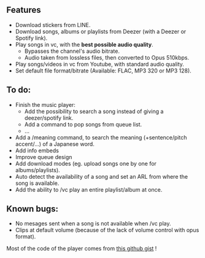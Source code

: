 ## Features

- Download stickers from LINE.
- Download songs, albums or playlists from Deezer (with a Deezer or Spotify link).
- Play songs in vc, with the **best possible audio quality**.
  - Bypasses the channel's audio bitrate.
  - Audio taken from lossless files, then converted to Opus 510kbps.
- Play songs/videos in vc from Youtube, with standard audio quality.
- Set default file format/bitrate (Available: FLAC, MP3 320 or MP3 128).

## To do:

- Finish the music player:
  - Add the possibility to search a song instead of giving a deezer/spotify link.
  - Add a command to pop songs from queue list.
  - ...
- Add a /meaning command, to search the meaning (+sentence/pitch accent/...) of a Japanese word.
- Add info embeds
- Improve queue design
- Add download modes (eg. upload songs one by one for albums/playlists).
- Auto detect the availability of a song and set an ARL from where the song is available.
- Add the ability to /vc play an entire playlist/album at once.

## Known bugs:

- No mesages sent when a song is not available when /vc play.
- Clips at default volume (because of the lack of volume control with opus format).

Most of the code of the player comes from [this github gist](https://gist.github.com/aliencaocao/83690711ef4b6cec600f9a0d81f710e5) !
